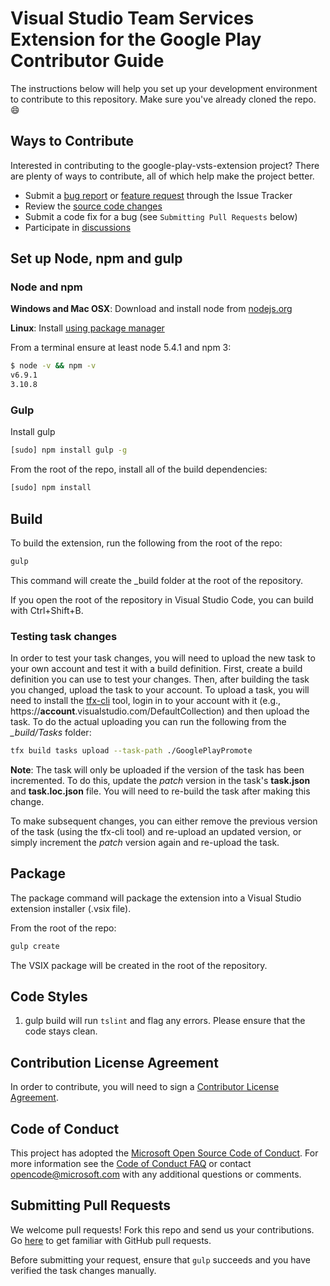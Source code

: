 # Visual Studio Team Services Extension for the Google Play Contributor Guide
The instructions below will help you set up your development environment to contribute to this repository.
Make sure you've already cloned the repo.  :smile:

## Ways to Contribute
Interested in contributing to the google-play-vsts-extension project? There are plenty of ways to contribute, all of which help make the project better.
* Submit a [bug report](https://github.com/Microsoft/google-play-vsts-extension/issues/new) or [feature request](https://github.com/Microsoft/google-play-vsts-extension/issues/new) through the Issue Tracker
* Review the [source code changes](https://github.com/Microsoft/google-play-vsts-extension/pulls)
* Submit a code fix for a bug (see `Submitting Pull Requests` below)
* Participate in [discussions](https://github.com/Microsoft/google-play-vsts-extension/issues)

## Set up Node, npm and gulp

### Node and npm
**Windows and Mac OSX**: Download and install node from [nodejs.org](http://nodejs.org/)

**Linux**: Install [using package manager](https://nodejs.org/en/download/package-manager/)

From a terminal ensure at least node 5.4.1 and npm 3:
```bash
$ node -v && npm -v
v6.9.1
3.10.8
```

### Gulp
Install gulp
```bash
[sudo] npm install gulp -g
```
From the root of the repo, install all of the build dependencies:
```bash
[sudo] npm install
```

## Build
To build the extension, run the following from the root of the repo:

```bash
gulp
```
This command will create the _build folder at the root of the repository.

If you open the root of the repository in Visual Studio Code, you can build with Ctrl+Shift+B.

### Testing task changes
In order to test your task changes, you will need to upload the new task to your own account and test it with a build definition.  First, create a build definition
you can use to test your changes.  Then, after building the task you changed, upload the task to your account.  To upload a task, you will need to install the
[tfx-cli](https://www.npmjs.com/package/tfx-cli) tool, login in to your account with it (e.g., https://**account**.visualstudio.com/DefaultCollection) and then upload
the task.  To do the actual uploading you can run the following from the *_build/Tasks* folder:
```bash
tfx build tasks upload --task-path ./GooglePlayPromote
```
**Note**: The task will only be uploaded if the version of the task has been incremented.  To do this, update the *patch* version in the task's **task.json** and **task.loc.json** file.  You will
need to re-build the task after making this change.

To make subsequent changes, you can either remove the previous version of the task (using the tfx-cli tool) and re-upload an updated version, or simply increment the *patch* version again and re-upload the task.


## Package
The package command will package the extension into a Visual Studio extension installer (.vsix file).

From the root of the repo:
```bash
gulp create
```
The VSIX package will be created in the root of the repository.

## Code Styles
1. gulp build will run `tslint` and flag any errors.  Please ensure that the code stays clean.

## Contribution License Agreement
In order to contribute, you will need to sign a [Contributor License Agreement](https://cla.microsoft.com/).

## Code of Conduct
This project has adopted the [Microsoft Open Source Code of Conduct](https://opensource.microsoft.com/codeofconduct/). For more information see the [Code of Conduct FAQ](https://opensource.microsoft.com/codeofconduct/faq/) or contact [opencode@microsoft.com](mailto:opencode@microsoft.com) with any additional questions or comments.

## Submitting Pull Requests
We welcome pull requests!  Fork this repo and send us your contributions.  Go [here](https://help.github.com/articles/using-pull-requests/) to get familiar with GitHub pull requests.

Before submitting your request, ensure that `gulp` succeeds and you have verified the task changes manually.
